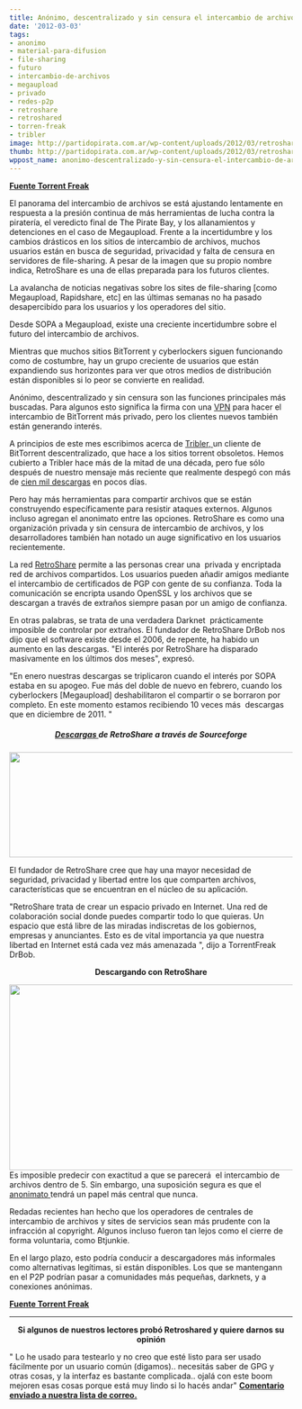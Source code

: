 ```yaml
---
title: Anónimo, descentralizado y sin censura el intercambio de archivos está en auge
date: '2012-03-03'
tags:
- anonimo
- material-para-difusion
- file-sharing
- futuro
- intercambio-de-archivos
- megaupload
- privado
- redes-p2p
- retroshare
- retroshared
- torren-freak
- tribler
image: http://partidopirata.com.ar/wp-content/uploads/2012/03/retroshare-monthly.png
thumb: http://partidopirata.com.ar/wp-content/uploads/2012/03/retroshare-monthly-150x150.png
wppost_name: anonimo-descentralizado-y-sin-censura-el-intercambio-de-archivos-esta-en-auge
---
```


<strong><a href="https://torrentfreak.com/anonymous-decentralized-and-uncensored-file-sharing-is-booming-120302/" target="_blank">Fuente Torrent Freak</a></strong>

El panorama del intercambio de archivos se está ajustando lentamente en respuesta a la presión continua de más herramientas de lucha contra la piratería, el veredicto final de The Pirate Bay, y los allanamientos y detenciones en el caso de Megaupload. Frente a la incertidumbre y los cambios drásticos en los sitios de intercambio de archivos, muchos usuarios están en busca de seguridad, privacidad y falta de censura en servidores de file-sharing. A pesar de la imagen que su propio nombre indica, RetroShare es una de ellas preparada para los futuros clientes.

La avalancha de noticias negativas sobre los sites de file-sharing [como Megaupload, Rapidshare, etc] en las últimas semanas no ha pasado desapercibido para los usuarios y los operadores del sitio.

Desde SOPA a Megaupload, existe una creciente incertidumbre sobre el futuro del intercambio de archivos.

Mientras que muchos sitios BitTorrent y cyberlockers siguen funcionando como de costumbre, hay un grupo creciente de usuarios que están expandiendo sus horizontes para ver que otros medios de distribución están disponibles si lo peor se convierte en realidad.

Anónimo, descentralizado y sin censura son las funciones principales más buscadas. Para algunos esto significa la firma con una <a href="http://torrentfreak.com/which-vpn-providers-really-take-anonymity-seriously-111007/"> VPN</a> para hacer el intercambio de BitTorrent más privado, pero los clientes nuevos también están generando interés.

A principios de este mes escribimos acerca de <a href="http://partidopirata.com.ar/3108/tribler-hace-imposible-cerrar-bittorrent">Tribler, </a>un cliente de BitTorrent descentralizado, que hace a los sitios torrent obsoletos. Hemos cubierto a Tribler hace más de la mitad de una década, pero fue sólo después de nuestro mensaje más reciente que realmente despegó con más de <a href="http://statistics.tribler.org/"> cien mil descargas</a> en pocos días.

Pero hay más herramientas para compartir archivos que se están construyendo específicamente para resistir ataques externos. Algunos incluso agregan el anonimato entre las opciones. RetroShare es como una organización privada y sin censura de intercambio de archivos, y los desarrolladores también han notado un auge significativo en los usuarios recientemente.

La red <a href="http://retroshare.sourceforge.net/">RetroShare</a> permite a las personas crear una  privada y encriptada red de archivos compartidos. Los usuarios pueden añadir amigos mediante el intercambio de certificados de PGP con gente de su confianza. Toda la comunicación se encripta usando OpenSSL y los archivos que se descargan a través de extraños siempre pasan por un amigo de confianza.

En otras palabras, se trata de una verdadera Darknet  prácticamente imposible de controlar por extraños.
El fundador de RetroShare DrBob nos dijo que el software existe desde el 2006, de repente, ha habido un aumento en las descargas. "El interés por RetroShare ha disparado masivamente en los últimos dos meses", expresó.

"En enero nuestras descargas se triplicaron cuando el interés por SOPA estaba en su apogeo. Fue más del doble de nuevo en febrero, cuando los cyberlockers [Megaupload] deshabilitaron el compartir o se borraron por completo. En este momento estamos recibiendo 10 veces más  descargas  que en diciembre de 2011. "
<h5 style="text-align: center;"><a href="http://sourceforge.net/projects/retroshare/files/stats/timeline?dates=2010-10-02+to+2012-02-28">Descargas </a>de RetroShare a través de Sourceforge</h5>
<a href="http://partidopirata.com.ar/wp-content/uploads/2012/03/retroshare-monthly.png"><img class="aligncenter size-full wp-image-3362" title="Descargas de Retroshare" src="http://partidopirata.com.ar/wp-content/uploads/2012/03/retroshare-monthly.png" alt="" width="525" height="187" /></a>

El fundador de RetroShare cree que hay una mayor necesidad de seguridad, privacidad y libertad entre los que comparten archivos, características que se encuentran en el núcleo de su aplicación.

"RetroShare trata de crear un espacio privado en Internet. Una red de colaboración social donde puedes compartir todo lo que quieras. Un espacio que está libre de las miradas indiscretas de los gobiernos, empresas y anunciantes. Esto es de vital importancia ya que nuestra libertad en Internet está cada vez más amenazada ", dijo a TorrentFreak DrBob.
<p style="text-align: center;"><strong>Descargando con RetroShare</strong></p>
<a href="http://partidopirata.com.ar/wp-content/uploads/2012/03/retroshare1.jpg"><img class="aligncenter size-full wp-image-3363" title="Descargando con Retroshared" src="http://partidopirata.com.ar/wp-content/uploads/2012/03/retroshare1.jpg" alt="" width="525" height="330" /></a>
Es imposible predecir con exactitud a que se parecerá  el intercambio de archivos dentro de 5. Sin embargo, una suposición segura es que el <a href="http://torrentfreak.com/15-percent-of-us-file-sharers-hide-their-ip-address-111229/">anonimato </a>tendrá un papel más central que nunca.

Redadas recientes han hecho que los operadores de centrales de intercambio de archivos y sites de servicios sean más prudente con la infracción al copyright. Algunos incluso fueron tan lejos como el cierre de forma voluntaria, como Btjunkie.

En el largo plazo, esto podría conducir a descargadores más informales como alternativas legítimas, si están disponibles. Los que se mantengann en el P2P podrían pasar a comunidades más pequeñas, darknets, y a conexiones anónimas.

<strong><a href="https://torrentfreak.com/anonymous-decentralized-and-uncensored-file-sharing-is-booming-120302/" target="_blank">Fuente Torrent Freak</a></strong>

<hr />
<p style="text-align: center;"><strong>Si algunos de nuestros lectores probó Retroshared y quiere darnos su opinión</strong></p>
" Lo he usado para testearlo y no creo que esté listo para ser usado fácilmente por un usuario común (digamos).. necesitás saber de GPG y otras cosas, y la interfaz es bastante complicada.. ojalá con este boom mejoren esas cosas porque está muy lindo si lo hacés andar"
<strong> <a href="http://lists.partidopirata.com.ar/pipermail/general-partidopirata.com.ar/2012-March/015857.html">Comentario enviado a nuestra lista de correo.</a></strong>
